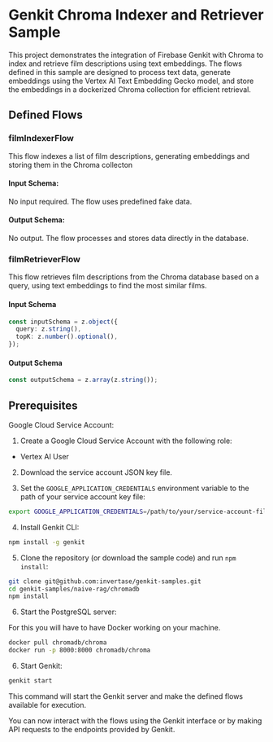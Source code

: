 # Genkit Chroma Indexer and Retriever Sample

This project demonstrates the integration of Firebase Genkit with Chroma to index and retrieve film descriptions using text embeddings. The flows defined in this sample are designed to process text data, generate embeddings using the Vertex AI Text Embedding Gecko model, and store the embeddings in a dockerized Chroma collection for efficient retrieval.

## Defined Flows

### filmIndexerFlow

This flow indexes a list of film descriptions, generating embeddings and storing them in the Chroma collecton

#### Input Schema:

No input required. The flow uses predefined fake data.

#### Output Schema:

No output. The flow processes and stores data directly in the database.

### filmRetrieverFlow

This flow retrieves film descriptions from the Chroma database based on a query, using text embeddings to find the most similar films.

#### Input Schema

```typescript
const inputSchema = z.object({
  query: z.string(),
  topK: z.number().optional(),
});
```

#### Output Schema

```typescript
const outputSchema = z.array(z.string());
```

## Prerequisites

Google Cloud Service Account:

1. Create a Google Cloud Service Account with the following role:

- Vertex AI User

2. Download the service account JSON key file.

3. Set the `GOOGLE_APPLICATION_CREDENTIALS` environment variable to the path of your service account key file:

```sh
export GOOGLE_APPLICATION_CREDENTIALS=/path/to/your/service-account-file.json
```

4. Install Genkit CLI:

```sh
npm install -g genkit
```

5. Clone the repository (or download the sample code) and run `npm install`:

```sh
git clone git@github.com:invertase/genkit-samples.git
cd genkit-samples/naive-rag/chromadb
npm install
```

6. Start the PostgreSQL server:

For this you will have to have Docker working on your machine.

```sh
docker pull chromadb/chroma
docker run -p 8000:8000 chromadb/chroma
```

6. Start Genkit:

```sh
genkit start
```

This command will start the Genkit server and make the defined flows available for execution.

You can now interact with the flows using the Genkit interface or by making API requests to the endpoints provided by Genkit.
